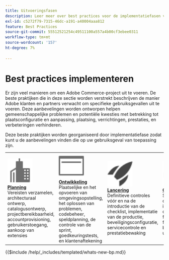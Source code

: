 ```yaml
---
title: Uitvoeringsfasen
description: Leer meer over best practices voor de implementatiefasen van projecten met Adobe Commerce.
exl-id: c5272f79-7315-46dc-a191-a40004aaa812
feature: Best Practices
source-git-commit: 55512521254c49511100a557a4b00cf3ebee0311
workflow-type: tm+mt
source-wordcount: '157'
ht-degree: 7%

---
```


# Best practices implementeren

Er zijn veel manieren om een Adobe Commerce-project uit te voeren. De beste praktijken die in deze sectie worden verstrekt beschrijven de manier Adobe klanten en partners verwacht om specifieke gebruiksgevallen uit te voeren. Deze aanbevelingen worden ontworpen helpen gemeenschappelijke problemen en potentiële kwesties met betrekking tot plaatsconfiguratie en aanpassing, plaatsing, verrichtingen, prestaties, en verbeteringen verhinderen.

Deze beste praktijken worden georganiseerd door implementatiefase zodat kunt u de aanbevelingen vinden die op uw gebruiksgeval van toepassing zijn.

<table style="table-layout:fixed">
<tr>
  <td>
    <a href="planning/overview.md">
    <img alt="Planning" src="../../assets/icons/enterprise.svg" width="80" height="80"/>
    </a>
    <div>
    <a href="planning/overview.md"><strong> Planning </strong></a>
    </div>
    Vereisten verzamelen, architecturaal ontwerp, catalogusontwerp, projectbereikbaarheid, accountprovisioning, gebruikerstoegang, aankoop van extensies
    <br>
  </td>
  <td>
    <a href="development/overview.md">
      <img alt="Ontwikkeling" src="../../assets/icons/page-rule.svg" width="80" height="80">
    </a>
    <div>
    <a href="development/overview.md"><strong> Ontwikkeling </strong></a>
    </div>
    Plaatselijke en het opvoeren van omgevingsopstelling, het oplossen van problemen, codebeheer, speldplanning, de controle van de sprint, goedkeuringstests, en klantenaftekening
    <br>
  </td>
  <td>
    <a href="launch/overview.md">
      <img alt="Starten" src="../../assets/icons/launch.svg" width="80" height="80">
    </a>
    <div>
    <a href="launch/overview.md"><strong> Lancering </strong></a>
    </div>
    Definitieve controles vóór en na de introductie van de checklist, implementatie van de productie, beveiligingsconfiguratie, servicecontrole en prestatiebewaking  
    <br>
  </td>
  <td>
    <a href="maintenance/overview.md">
      <img alt="Onderhoud" src="../../assets/icons/gauge.svg" width="80" height="80">
    </a>
    <div>
    <a href="maintenance/overview.md"><strong> Onderhoud </strong></a>
    </div>
    Site-bewaking, catalogusbeheer, indexeren, configuratie, functieverbeteringen, foutopsporing, beheerde services, upgrades   
    <br>
  </td>
</tr>
</table>

{{$include /help/_includes/templated/whats-new-bp.md}}

<!-- Last updated from includes: 2025-01-06 16:29:49 -->
